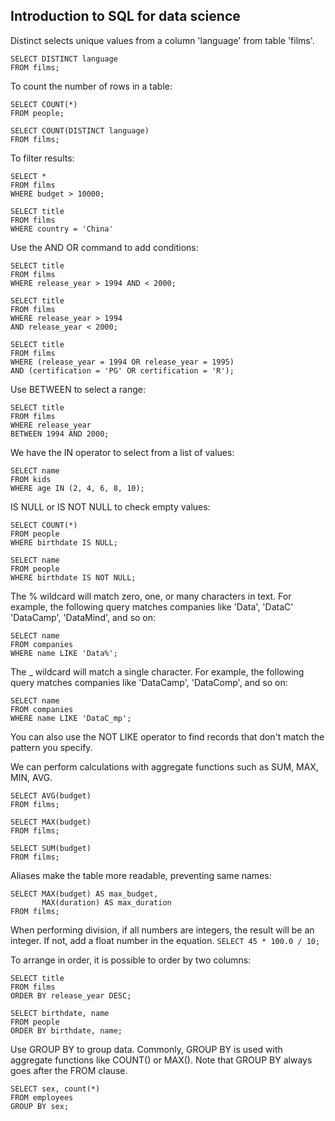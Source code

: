 ## Introduction to SQL for data science
Distinct selects unique values from a column 'language' from table 'films'.
```
SELECT DISTINCT language
FROM films;
```
To count the number of rows in a table:
```
SELECT COUNT(*)
FROM people;

SELECT COUNT(DISTINCT language)
FROM films;
```
To filter results:
```
SELECT *
FROM films
WHERE budget > 10000;

SELECT title
FROM films
WHERE country = 'China'
```

Use the AND OR command to add conditions:
```
SELECT title
FROM films
WHERE release_year > 1994 AND < 2000;

SELECT title
FROM films
WHERE release_year > 1994
AND release_year < 2000;

SELECT title
FROM films
WHERE (release_year = 1994 OR release_year = 1995)
AND (certification = 'PG' OR certification = 'R');
```
Use BETWEEN to select a range:
```
SELECT title
FROM films
WHERE release_year
BETWEEN 1994 AND 2000;
```

We have the IN operator to select from a list of values:
```
SELECT name
FROM kids
WHERE age IN (2, 4, 6, 8, 10);
```

IS NULL or IS NOT NULL to check empty values:
```
SELECT COUNT(*)
FROM people
WHERE birthdate IS NULL;

SELECT name
FROM people
WHERE birthdate IS NOT NULL;
```

The % wildcard will match zero, one, or many characters in text. For example, the following query matches companies like 'Data', 'DataC' 'DataCamp', 'DataMind', and so on:
```
SELECT name
FROM companies
WHERE name LIKE 'Data%';
```
The _ wildcard will match a single character. For example, the following query matches companies like 'DataCamp', 'DataComp', and so on:
```
SELECT name
FROM companies
WHERE name LIKE 'DataC_mp';
```
You can also use the NOT LIKE operator to find records that don't match the pattern you specify.

We can perform calculations with aggregate functions such as SUM, MAX, MIN, AVG.
```
SELECT AVG(budget)
FROM films;

SELECT MAX(budget)
FROM films;

SELECT SUM(budget)
FROM films;
```

Aliases make the table more readable, preventing same names:
```
SELECT MAX(budget) AS max_budget,
       MAX(duration) AS max_duration
FROM films;
```

When performing division, if all numbers are integers, the result will be an integer. If not, add a float number in the equation.
```SELECT 45 * 100.0 / 10;```

To arrange in order, it is possible to order by two columns:
```
SELECT title
FROM films
ORDER BY release_year DESC;

SELECT birthdate, name
FROM people
ORDER BY birthdate, name;
```

Use GROUP BY to group data. Commonly, GROUP BY is used with aggregate functions like COUNT() or MAX(). Note that GROUP BY always goes after the FROM clause.
```
SELECT sex, count(*)
FROM employees
GROUP BY sex;
```
